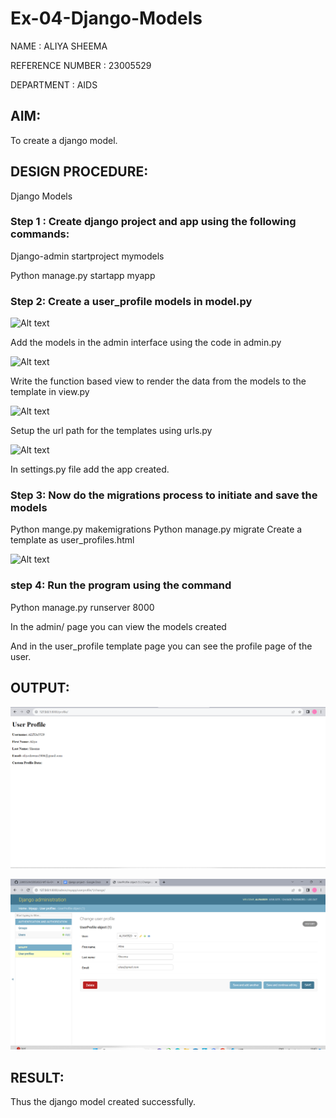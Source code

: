 # Ex-04-Django-Models

NAME : ALIYA SHEEMA

REFERENCE NUMBER : 23005529

DEPARTMENT : AIDS
## AIM:
To create a django model.

## DESIGN PROCEDURE:
Django Models   

### Step 1 : Create django project and app using the following commands:

Django-admin startproject mymodels

Python manage.py startapp myapp

### Step 2: Create a user_profile models in model.py

![Alt text](<../model.py.png>)

Add the models in the admin interface using the code in admin.py

![Alt text](<../admin.py.png>)


Write the function based view to render the data from the models to the template in view.py

![Alt text](<../views.py.png>)

Setup the url path for the templates using urls.py

![Alt text](<../urls.py.png>)

In settings.py file add the app created.

### Step 3: Now do the migrations process to initiate and save the models 

Python mange.py makemigrations
Python manage.py migrate
Create a template as user_profiles.html

![Alt text](<../user.html.png>)

### step 4: Run the program using the command

Python manage.py runserver 8000

In the admin/ page you can view the models created

And  in the user_profile template page you can see the profile page of the user.

## OUTPUT:
![Alt text](<USERPROFILE 2.png>)

![Alt text](userprofile_admin.png)

## RESULT:
Thus the django model created successfully.